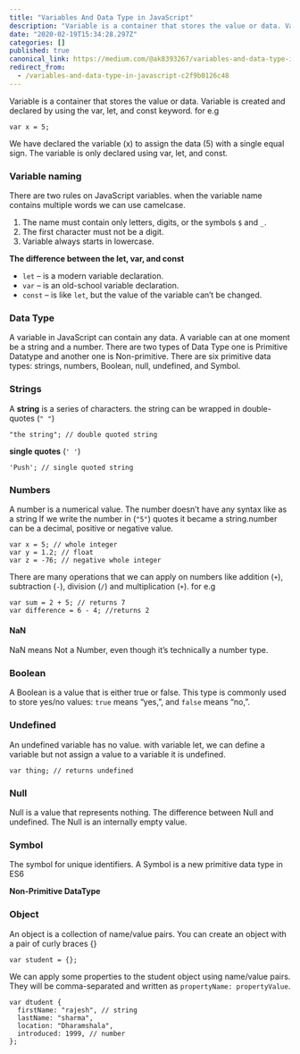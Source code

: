 ```yaml
---
title: "Variables And Data Type in JavaScript"
description: "Variable is a container that stores the value or data. Variable is created and declared by using the var, let, and const keyword. for e.g"
date: "2020-02-19T15:34:28.297Z"
categories: []
published: true
canonical_link: https://medium.com/@ak8393267/variables-and-data-type-in-javascript-c2f9b0126c48
redirect_from:
  - /variables-and-data-type-in-javascript-c2f9b0126c48
---
```


Variable is a container that stores the value or data. Variable is created and declared by using the var, let, and const keyword. for e.g

`var x = 5;`

We have declared the variable (x) to assign the data (5) with a single equal sign. The variable is only declared using var, let, and const.

### Variable naming

There are two rules on JavaScript variables. when the variable name contains multiple words we can use camelcase.

1.  The name must contain only letters, digits, or the symbols `$` and `_`.
2.  The first character must not be a digit.
3.  Variable always starts in lowercase.

**The difference between the let, var, and const**

-   `let` – is a modern variable declaration.
-   `var` – is an old-school variable declaration.
-   `const` – is like `let`, but the value of the variable can’t be changed.

### Data Type

A variable in JavaScript can contain any data. A variable can at one moment be a string and a number. There are two types of Data Type one is Primitive Datatype and another one is Non-primitive. There are six primitive data types: strings, numbers, Boolean, null, undefined, and Symbol.

### Strings

A **string** is a series of characters. the string can be wrapped in double-quotes (`" "`)

```
"the string"; // double quoted string
```

**single quotes** (`' '`)

```
'Push'; // single quoted string
```

### Numbers

A number is a numerical value. The number doesn’t have any syntax like as a string If we write the number in (`"5"`) quotes it became a string.number can be a decimal, positive or negative value.

```
var x = 5; // whole integer
var y = 1.2; // float
var z = -76; // negative whole integer
```

There are many operations that we can apply on numbers like addition (`+`), subtraction (`-`), division (`/`) and multiplication (`+`). for e.g

```
var sum = 2 + 5; // returns 7
var difference = 6 - 4; //returns 2
```

#### NaN

NaN means Not a Number, even though it’s technically a number type.

### Boolean

A Boolean is a value that is either true or false. This type is commonly used to store yes/no values: `true` means “yes,”, and `false` means “no,”.

### Undefined

An undefined variable has no value. with variable let, we can define a variable but not assign a value to a variable it is undefined.

```
var thing; // returns undefined
```

### Null

Null is a value that represents nothing. The difference between Null and undefined. The Null is an internally empty value.

### Symbol

The symbol for unique identifiers. A Symbol is a new primitive data type in ES6

**Non-Primitive DataType**

### Object

An object is a collection of name/value pairs. You can create an object with a pair of curly braces {}

```
var student = {};
```

We can apply some properties to the student object using name/value pairs. They will be comma-separated and written as `propertyName: propertyValue`.

```
var dtudent {
  firstName: "rajesh", // string
  lastName: "sharma", 
  location: "Dharamshala", 
  introduced: 1999, // number
};
```
